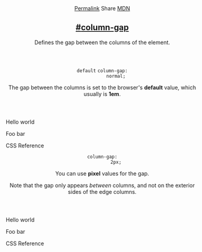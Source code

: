 <section id="column-gap" class="property">
  <header class="property__header">
    <nav class="property__links">
      <a class="property__links-direct" href="/property/column-gap/" data-property-name="column-gap"
        data-tooltip="Single page for this property">Permalink</a>
      <a class="property__share" data-tooltip="Share on Twitter or Facebook" data-property-name="column-gap">Share</a>
      <a target="_blank" href="https://developer.mozilla.org/en/docs/Web/CSS/column-gap"
        data-tooltip="See on Mozilla Developer Network" rel="external">MDN</a>
    </nav>
    <h2 class="property__name">
      <a href="#column-gap"><span>#</span>column-gap</a>
    </h2>
    <div class="property__description">
      <p>Defines the gap between the columns of the element.</p>
    </div>
  </header>
  <section class="example">
    <header class="example__header">
      <p class="example__name">
        <code class="example--default" data-tooltip="This is the property's default value">default</code>
        <code class="example--value" data-tooltip="Click to copy" data-clipboard-text="column-gap: normal;">column-gap:
          normal;</code>
      </p>
      <div class="example__description">
        <p>The gap between the columns is set to the browser&#39;s <strong>default</strong> value, which usually is
          <strong>1em</strong>.</p>
      </div>
    </header>
    <aside class="example__preview">
      <div class="example__browser"><i></i><i></i><i></i></div>
      <div class="example__output">
        <div class="example__output-div column-gap " id="column-gap-normal">
          <p class="block block--alpha">Hello world</p>
          <p class="block block--beta">Foo bar</p>
          <p class="block block--pink">CSS Reference</p>
        </div>
      </div>
    </aside>
  </section>
  <section class="example">
    <header class="example__header">
      <p class="example__name">
        <code class="example--value" data-tooltip="Click to copy" data-clipboard-text="column-gap: 2px;">column-gap:
          2px;</code>
      </p>
      <div class="example__description">
        <p>You can use <strong>pixel</strong> values for the gap.</p>
        <p>Note that the gap only appears <em>between</em> columns, and not on the exterior sides of the edge columns.
        </p>
      </div>
    </header>
    <aside class="example__preview">
      <div class="example__browser"><i></i><i></i><i></i></div>
      <div class="example__output">
        <div class="example__output-div column-gap " id="column-gap-2px">
          <p class="block block--alpha">Hello world</p>
          <p class="block block--beta">Foo bar</p>
          <p class="block block--pink">CSS Reference</p>
        </div>
      </div>
    </aside>
  </section>
</section>